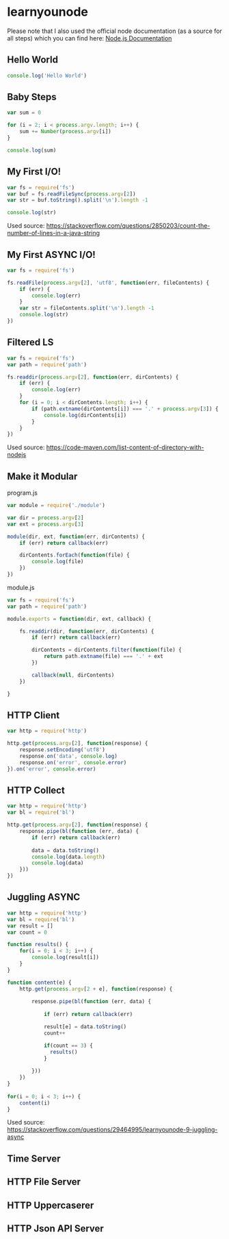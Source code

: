 # learnyounode

Please note that I also used the official node documentation (as a source for all steps) which you can find here: [Node.js Documentation](https://nodejs.org/api/)


## Hello World

```javascript
console.log('Hello World')
```

## Baby Steps

```javascript
var sum = 0

for (i = 2; i < process.argv.length; i++) {
	sum += Number(process.argv[i])
}

console.log(sum)
```

## My First I/O!

```javascript
var fs = require('fs')
var buf = fs.readFileSync(process.argv[2])
var str = buf.toString().split('\n').length -1

console.log(str)
```

Used source: https://stackoverflow.com/questions/2850203/count-the-number-of-lines-in-a-java-string

## My First ASYNC I/O!

```javascript
var fs = require('fs')

fs.readFile(process.argv[2], 'utf8', function(err, fileContents) {
	if (err) {
		console.log(err)
	}
	var str = fileContents.split('\n').length -1
	console.log(str)
})
```

## Filtered LS

```javascript
var fs = require('fs')
var path = require('path')

fs.readdir(process.argv[2], function(err, dirContents) {
	if (err) {
		console.log(err)
	}
	for (i = 0; i < dirContents.length; i++) {
		if (path.extname(dirContents[i]) === '.' + process.argv[3]) {
			console.log(dirContents[i])
		}
	}
})
```

Used source: https://code-maven.com/list-content-of-directory-with-nodejs

## Make it Modular

program.js
```javascript
var module = require('./module')

var dir = process.argv[2]
var ext = process.argv[3]

module(dir, ext, function(err, dirContents) {
	if (err) return callback(err)

	dirContents.forEach(function(file) {
		console.log(file)
	})
}) 
```

module.js
```javascript
var fs = require('fs')
var path = require('path')

module.exports = function(dir, ext, callback) {

	fs.readdir(dir, function(err, dirContents) {
		if (err) return callback(err)

		dirContents = dirContents.filter(function(file) {
			return path.extname(file) === '.' + ext
		})

		callback(null, dirContents)
	})

}
```

## HTTP Client

```javascript
var http = require('http')

http.get(process.argv[2], function(response) {
    response.setEncoding('utf8')
    response.on('data', console.log)
    response.on('error', console.error)
}).on('error', console.error)
```

## HTTP Collect

```javascript
var http = require('http')
var bl = require('bl')

http.get(process.argv[2], function(response) {
    response.pipe(bl(function (err, data) {
        if (err) return callback(err)
      
        data = data.toString()
        console.log(data.length)
        console.log(data)
    }))
})
```

## Juggling ASYNC

```javascript
var http = require('http')
var bl = require('bl')
var result = []
var count = 0

function results() {
    for(i = 0; i < 3; i++) {
        console.log(result[i])
    }
}

function content(e) {
    http.get(process.argv[2 + e], function(response) {
      
        response.pipe(bl(function (err, data) {
          
            if (err) return callback(err)

            result[e] = data.toString()
            count++

            if(count == 3) {
              results()
            }
        
        }))
    })
}
    
for(i = 0; i < 3; i++) {
    content(i)
}
```
Used source: https://stackoverflow.com/questions/29464995/learnyounode-9-juggling-async

## Time Server

## HTTP File Server

## HTTP Uppercaserer

## HTTP Json API Server
